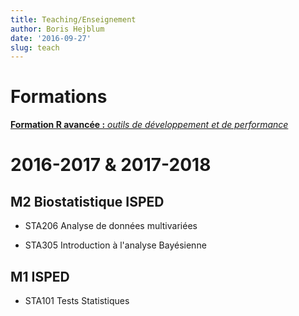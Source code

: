 ```yaml
---
title: Teaching/Enseignement
author: Boris Hejblum
date: '2016-09-27'
slug: teach
---
```


# Formations 

[**Formation R avancée :** *outils de développement et de performance*](http://r-dev-perf.borishejblum.science)  




# 2016-2017 & 2017-2018

## M2 Biostatistique ISPED

  * STA206 Analyse de données multivariées

  * STA305 Introduction à l'analyse Bayésienne

## M1 ISPED

  * STA101 Tests Statistiques
